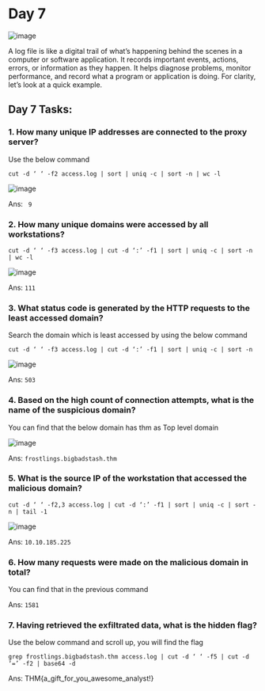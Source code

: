 # Day 7

![image](https://github.com/W4W1R3/Advent-Of-Cyber-2023-Walkthroughs/assets/57982315/26a9b8e4-2604-43a2-930d-97e83a755f7e)

A log file is like a digital trail of what’s happening behind the scenes in a computer or software application. It records important events, actions, errors, or information as they happen. It helps diagnose problems, monitor performance, and record what a program or application is doing. For clarity, let’s look at a quick example.

## Day 7 Tasks:

### 1. How many unique IP addresses are connected to the proxy server?

Use the below command

`cut -d ‘ ‘ -f2 access.log | sort | uniq -c | sort -n | wc -l`

![image](https://github.com/W4W1R3/Advent-Of-Cyber-2023-Walkthroughs/assets/57982315/06f035ce-ee9b-4194-a8b8-10023836cd34)


Ans: ` 9`

### 2. How many unique domains were accessed by all workstations?

`cut -d ‘ ‘ -f3 access.log | cut -d ‘:’ -f1 | sort | uniq -c | sort -n | wc -l`

![image](https://github.com/W4W1R3/Advent-Of-Cyber-2023-Walkthroughs/assets/57982315/76e59833-1b3f-46e7-b4f6-0e13da36bc60)


Ans: `111`

### 3. What status code is generated by the HTTP requests to the least accessed domain?

Search the domain which is least accessed by using the below command

`cut -d ‘ ‘ -f3 access.log | cut -d ‘:’ -f1 | sort | uniq -c | sort -n`

![image](https://github.com/W4W1R3/Advent-Of-Cyber-2023-Walkthroughs/assets/57982315/9bb16fa4-f599-4ac3-9fcf-b3936a0956d1)


Ans: `503`

### 4. Based on the high count of connection attempts, what is the name of the suspicious domain?

You can find that the below domain has thm as Top level domain

![image](https://github.com/W4W1R3/Advent-Of-Cyber-2023-Walkthroughs/assets/57982315/ac2c6ca3-e788-4880-b776-59d944dca531)


Ans: `frostlings.bigbadstash.thm`

### 5. What is the source IP of the workstation that accessed the malicious domain?

`cut -d ‘ ‘ -f2,3 access.log | cut -d ‘:’ -f1 | sort | uniq -c | sort -n | tail -1`

![image](https://github.com/W4W1R3/Advent-Of-Cyber-2023-Walkthroughs/assets/57982315/c4fdf429-a397-469a-bc80-b9d7600cb6ac)


Ans: `10.10.185.225`

### 6. How many requests were made on the malicious domain in total?

You can find that in the previous command

Ans: `1581`

### 7. Having retrieved the exfiltrated data, what is the hidden flag?

Use the below command and scroll up, you will find the flag

`grep frostlings.bigbadstash.thm access.log | cut -d ‘ ‘ -f5 | cut -d ‘=’ -f2 | base64 -d`

Ans: THM{a_gift_for_you_awesome_analyst!}



